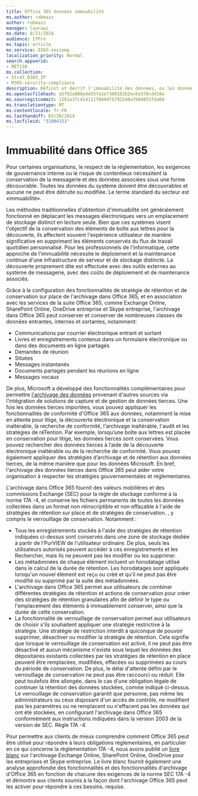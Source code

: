 ```yaml
---
title: Office 365 données immuabilité
ms.author: robmazz
author: robmazz
manager: laurawi
ms.date: 8/21/2018
audience: ITPro
ms.topic: article
ms.service: O365-seccomp
localization_priority: Normal
search.appverid:
- MET150
ms.collection:
- Strat_O365_IP
- M365-security-compliance
description: Définit et décrit l'immuabilité des données, ou les données qui doivent être détectables et qui ne peuvent pas être détruites ou modifiées.
ms.openlocfilehash: d3f02a088ede557a1e7308182b2ec6e378cd418e
ms.sourcegitcommit: 1261a37c414111f869df5791548a768d853fda60
ms.translationtype: MT
ms.contentlocale: fr-FR
ms.lasthandoff: 03/30/2019
ms.locfileid: "31004151"
---
```

# <a name="immutability-in-office-365"></a>Immuabilité dans Office 365
Pour certaines organisations, le respect de la réglementation, les exigences de gouvernance interne ou le risque de contentieux nécessitent la conservation de la messagerie et des données associées sous une forme découvrable. Toutes les données du système doivent être découvrables et aucune ne peut être détruite ou modifiée. Le terme standard du secteur est «immuabilité». 

Les méthodes traditionnelles d'obtention d'immuabilité ont généralement fonctionné en déplacant les messages électroniques vers un emplacement de stockage distinct en lecture seule. Bien que ces systèmes visent l'objectif de la conservation des éléments de boîte aux lettres pour la découverte, ils affectent souvent l'expérience utilisateur de manière significative en supprimant les éléments conservés du flux de travail quotidien personnalisé. Pour les professionnels de l'informatique, cette approche de l'immuabilité nécessite le déploiement et la maintenance continue d'une infrastructure de serveur et de stockage distincte. La découverte proprement dite est effectuée avec des outils externes au système de messagerie, avec des coûts de déploiement et de maintenance associés.

Grâce à la configuration des fonctionnalités de stratégie de rétention et de conservation sur place de l'archivage dans Office 365, et en association avec les services de la suite Office 365, comme Exchange Online, SharePoint Online, OneDrive entreprise et Skype entreprise, l'archivage dans Office 365 peut conserver et conserver de nombreuses classes de données entrantes, internes et sortantes, notamment:
- Communications par courrier électronique entrant et sortant
- Livres et enregistrements contenus dans un formulaire électronique ou dans des documents en ligne partagés
- Demandes de réunion
- Situées
- Messages instantanés
- Documents partagés pendant les réunions en ligne
- Messages vocaux

De plus, Microsoft a développé des fonctionnalités complémentaires pour permettre [l'archivage des données](https://support.office.com/article/Archiving-third-party-data-in-Office-365-0ce338d5-3666-4a18-86ab-c6910ff408cc) provenant d'autres sources via l'intégration de solutions de capture et de gestion de données tierces. Une fois les données tierces importées, vous pouvez appliquer les fonctionnalités de conformité d'Office 365 aux données, notamment la mise en attente pour litige, la découverte électronique et la conservation inaltérable, la recherche de conformité, l'archivage inaltérable, l'audit et les stratégies de réTention. Par exemple, lorsqu’une boîte aux lettres est placée en conservation pour litige, les données tierces sont conservées. Vous pouvez rechercher des données tierces à l’aide de la découverte électronique inaltérable ou de la recherche de conformité. Vous pouvez également appliquer des stratégies d’archivage et de rétention aux données tierces, de la même manière que pour les données Microsoft. En bref, l'archivage des données tierces dans Office 365 peut aider votre organisation à respecter les stratégies gouvernementales et réglementaires.

L'archivage dans Office 365 fournit des valeurs mobilières et des commissions Exchange (SEC) pour la règle de stockage conforme à la norme 17A -4, et conserve les fichiers permanents de toutes les données collectées dans un format non réinscriptible et non effaçable à l'aide de stratégies de rétention sur place et de stratégies de conservation. , y compris le verrouillage de conservation. Notamment :
- Tous les enregistrements stockés à l'aide des stratégies de rétention indiquées ci-dessus sont conservés dans une zone de stockage dédiée à partir de l'PurVIEW de l'utilisateur ordinaire. De plus, seuls les utilisateurs autorisés peuvent accéder à ces enregistrements et les Rechercher, mais ils ne peuvent pas les modifier ou les supprimer.
- Les métadonnées de chaque élément incluent un horodatage utilisé dans le calcul de la durée de rétention. Les horodatages sont appliqués lorsqu'un nouvel élément est reçu ou créé et qu'il ne peut pas être modifié ou supprimé par la suite des métadonnées.
- L'archivage dans Office 365 permet aux utilisateurs de combiner différentes stratégies de rétention et actions de conservation pour créer des stratégies de rétention granulaires afin de définir le type ou l'emplacement des éléments à immuablement conserver, ainsi que la durée de cette conservation.
- La fonctionnalité de verrouillage de conservation permet aux utilisateurs de choisir s'ils souhaitent appliquer une stratégie restrictive à la stratégie. Une stratégie de restriction interdit à quiconque de pouvoir supprimer, désactiver ou modifier la stratégie de rétention. Cela signifie que lorsque le verrouillage de conservation est activé, il ne peut pas être désactivé et aucun mécanisme n'existe sous lequel les données des dépositaires existants collectées par les stratégies de rétention en place peuvent être remplacées, modifiées, effacées ou supprimées au cours du période de conservation. De plus, le délai d'attente défini par le verrouillage de conservation ne peut pas être raccourci ou réduit. Elle peut toutefois être allongée, dans le cas d'une obligation légale de continuer la rétention des données stockées, comme indiqué ci-dessus. Le verrouillage de conservation garantit que personne, pas même les administrateurs ou ceux disposant d'un accès de contrôle, ne modifient pas les paramètres ou ne remplacent ou n'effacent pas les données qui ont été stockées, en configurant l'archivage dans Office 365 conformément aux instructions indiquées dans la version 2003 de la version de SEC. Règle 17A -4.

Pour permettre aux clients de mieux comprendre comment Office 365 peut être utilisé pour répondre à leurs obligations réglementaires, en particulier en ce qui concerne la réglementation 17A -4, nous avons publié un [livre blanc](https://go.microsoft.com/fwlink/?linkid=830440) sur l'archivage Exchange Online, SharePoint Online, OneDrive pour les entreprises et Skype entreprise. Le livre blanc fournit également une analyse approfondie des fonctionnalités et des fonctionnalités d'archivage d'Office 365 en fonction de chacune des exigences de la norme SEC 17A -4 et démontre aux clients soumis à la façon dont l'archivage Office 365 peut les activer pour répondre à ces besoins. requise.